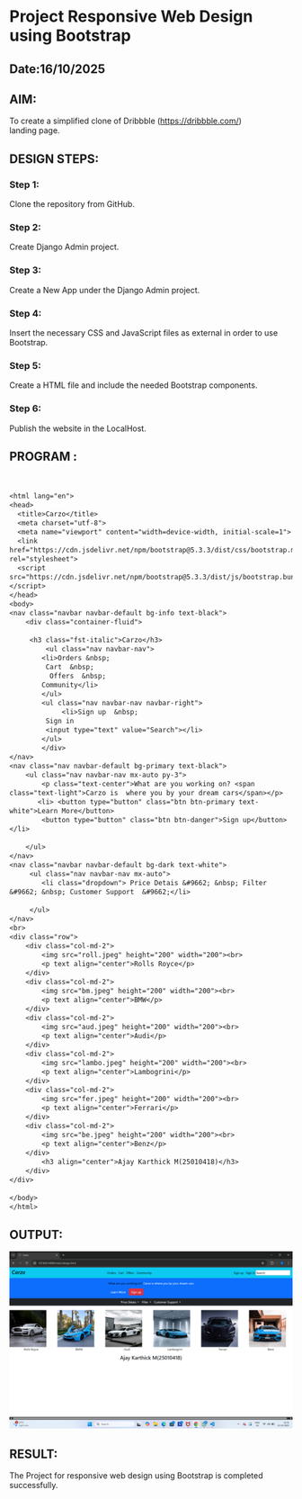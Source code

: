 # Project Responsive Web Design using Bootstrap
## Date:16/10/2025

## AIM:
To create a simplified clone of Dribbble (https://dribbble.com/) landing page.


## DESIGN STEPS:

### Step 1:
Clone the repository from GitHub.

### Step 2:
Create Django Admin project.

### Step 3:
Create a New App under the Django Admin project.

### Step 4:
Insert the necessary CSS and JavaScript files as external in order to use Bootstrap.

### Step 5:
Create a HTML file and include the needed Bootstrap components.

### Step 6:
Publish the website in the LocalHost.

## PROGRAM :
```


<html lang="en">
<head>
  <title>Carzo</title>
  <meta charset="utf-8">
  <meta name="viewport" content="width=device-width, initial-scale=1">
  <link href="https://cdn.jsdelivr.net/npm/bootstrap@5.3.3/dist/css/bootstrap.min.css" rel="stylesheet">
  <script src="https://cdn.jsdelivr.net/npm/bootstrap@5.3.3/dist/js/bootstrap.bundle.min.js"></script>
</head>
<body>
<nav class="navbar navbar-default bg-info text-black">
    <div class="container-fluid">
       
     <h3 class="fst-italic">Carzo</h3>
         <ul class="nav navbar-nav">
        <li>Orders &nbsp;
         Cart  &nbsp;
          Offers  &nbsp;
        Community</li>
        </ul>
        <ul class="nav navbar-nav navbar-right">
             <li>Sign up  &nbsp;
         Sign in
         <input type="text" value="Search"></li>
        </ul>
        </div>
</nav>
<nav class="nav navbar-default bg-primary text-black">
    <ul class="nav navbar-nav mx-auto py-3">
        <p class="text-center">What are you working on? <span class="text-light">Carzo is  where you by your dream cars</span></p>
       <li> <button type="button" class="btn btn-primary text-white">Learn More</button>
        <button type="button" class="btn btn-danger">Sign up</button></li>
        
    </ul>
</nav>
<nav class="navbar navbar-default bg-dark text-white">
     <ul class="nav navbar-nav mx-auto">
        <li class="dropdown"> Price Detais &#9662; &nbsp; Filter  &#9662; &nbsp; Customer Support  &#9662;</li>
        
     </ul>
</nav>
<br>
<div class="row">
    <div class="col-md-2">
        <img src="roll.jpeg" height="200" width="200"><br>
        <p text align="center">Rolls Royce</p>
    </div>
    <div class="col-md-2">
        <img src="bm.jpeg" height="200" width="200"><br>
        <p text align="center">BMW</p>
    </div>
    <div class="col-md-2">
        <img src="aud.jpeg" height="200" width="200"><br>
        <p text align="center">Audi</p>
    </div>
    <div class="col-md-2">
        <img src="lambo.jpeg" height="200" width="200"><br>
        <p text align="center">Lambogrini</p>
    </div>
    <div class="col-md-2">
        <img src="fer.jpeg" height="200" width="200"><br>
        <p text align="center">Ferrari</p>
    </div>
    <div class="col-md-2">
        <img src="be.jpeg" height="200" width="200"><br>
        <p text align="center">Benz</p>
    </div>
        <h3 align="center">Ajay Karthick M(25010418)</h3>
    </div>
</div>

</body>
</html>
```
## OUTPUT:
![alt text](<Screenshot 2025-10-21 123200.png>)
## RESULT:
The Project for responsive web design using Bootstrap is completed successfully.

